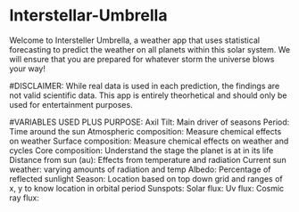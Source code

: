 # Interstellar-Umbrella
Welcome to Intersteller Umbrella, a weather app that uses statistical forecasting to predict the weather on all planets within this solar system. We will ensure that you are prepared for whatever storm the universe blows your way!

#DISCLAIMER: While real data is used in each prediction, the findings are not valid scientific data. This app is entirely theorhetical and should only be used for entertainment purposes.

#VARIABLES USED PLUS PURPOSE:
Axil Tilt: Main driver of seasons
Period: Time around the sun
Atmospheric composition: Measure chemical effects on weather
Surface composition: Measure chemical effects on weather and cycles
Core composition: Understand the stage the planet is at in its life
Distance from sun (au): Effects from temperature and radiation
Current sun weather: varying amounts of radiation and temp
Albedo: Percentage of reflected sunlight
Season: Location based on top down grid and ranges of x, y to know location in orbital period
Sunspots:
Solar flux:
Uv flux:
Cosmic ray flux:
